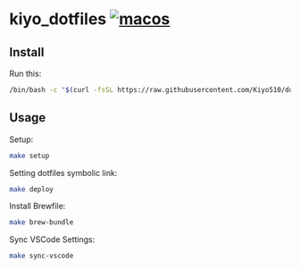 # kiyo_dotfiles [![macos](https://github.com/Kiyo510/dotfiles/actions/workflows/macos.yml/badge.svg)](https://github.com/Kiyo510/dotfiles/actions/workflows/macos.yml)

## Install

Run this:

```bash
/bin/bash -c "$(curl -fsSL https://raw.githubusercontent.com/Kiyo510/dotfiles/master/setup.sh)"
```

## Usage

Setup:
```bash
make setup
```

Setting dotfiles symbolic link:

```bash
make deploy
```


Install Brewfile:

```bash
make brew-bundle
```

Sync VSCode Settings:

```bash
make sync-vscode
```

